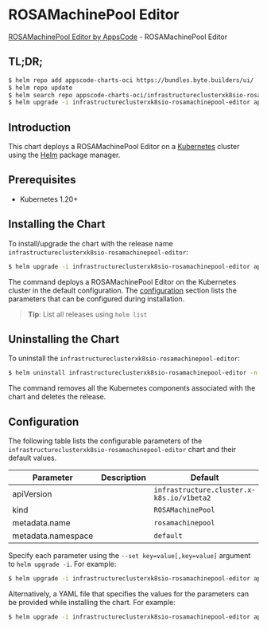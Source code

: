 # ROSAMachinePool Editor

[ROSAMachinePool Editor by AppsCode](https://appscode.com) - ROSAMachinePool Editor

## TL;DR;

```bash
$ helm repo add appscode-charts-oci https://bundles.byte.builders/ui/
$ helm repo update
$ helm search repo appscode-charts-oci/infrastructureclusterxk8sio-rosamachinepool-editor --version=v0.5.0
$ helm upgrade -i infrastructureclusterxk8sio-rosamachinepool-editor appscode-charts-oci/infrastructureclusterxk8sio-rosamachinepool-editor -n default --create-namespace --version=v0.5.0
```

## Introduction

This chart deploys a ROSAMachinePool Editor on a [Kubernetes](http://kubernetes.io) cluster using the [Helm](https://helm.sh) package manager.

## Prerequisites

- Kubernetes 1.20+

## Installing the Chart

To install/upgrade the chart with the release name `infrastructureclusterxk8sio-rosamachinepool-editor`:

```bash
$ helm upgrade -i infrastructureclusterxk8sio-rosamachinepool-editor appscode-charts-oci/infrastructureclusterxk8sio-rosamachinepool-editor -n default --create-namespace --version=v0.5.0
```

The command deploys a ROSAMachinePool Editor on the Kubernetes cluster in the default configuration. The [configuration](#configuration) section lists the parameters that can be configured during installation.

> **Tip**: List all releases using `helm list`

## Uninstalling the Chart

To uninstall the `infrastructureclusterxk8sio-rosamachinepool-editor`:

```bash
$ helm uninstall infrastructureclusterxk8sio-rosamachinepool-editor -n default
```

The command removes all the Kubernetes components associated with the chart and deletes the release.

## Configuration

The following table lists the configurable parameters of the `infrastructureclusterxk8sio-rosamachinepool-editor` chart and their default values.

|     Parameter      | Description |                       Default                        |
|--------------------|-------------|------------------------------------------------------|
| apiVersion         |             | <code>infrastructure.cluster.x-k8s.io/v1beta2</code> |
| kind               |             | <code>ROSAMachinePool</code>                         |
| metadata.name      |             | <code>rosamachinepool</code>                         |
| metadata.namespace |             | <code>default</code>                                 |


Specify each parameter using the `--set key=value[,key=value]` argument to `helm upgrade -i`. For example:

```bash
$ helm upgrade -i infrastructureclusterxk8sio-rosamachinepool-editor appscode-charts-oci/infrastructureclusterxk8sio-rosamachinepool-editor -n default --create-namespace --version=v0.5.0 --set apiVersion=infrastructure.cluster.x-k8s.io/v1beta2
```

Alternatively, a YAML file that specifies the values for the parameters can be provided while
installing the chart. For example:

```bash
$ helm upgrade -i infrastructureclusterxk8sio-rosamachinepool-editor appscode-charts-oci/infrastructureclusterxk8sio-rosamachinepool-editor -n default --create-namespace --version=v0.5.0 --values values.yaml
```

